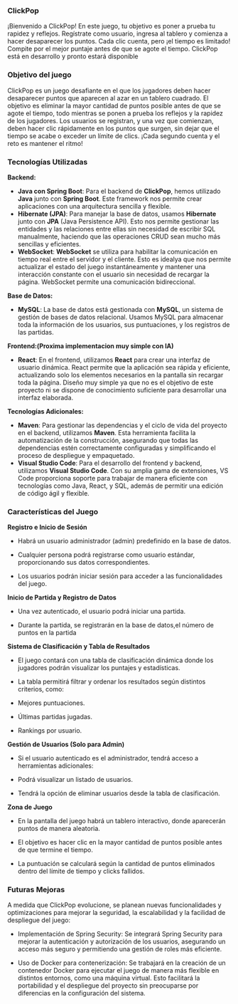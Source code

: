 ### ClickPop

¡Bienvenido a ClickPop! En este juego, tu objetivo es poner a prueba tu rapidez y reflejos. Regístrate como usuario, ingresa al tablero y comienza a hacer desaparecer los puntos.
Cada clic cuenta, pero ¡el tiempo es limitado! Compite por el mejor puntaje antes de que se agote el tiempo. ClickPop está en desarrollo y pronto estará disponible

### **Objetivo del juego**

ClickPop es un juego desafiante en el que los jugadores deben hacer desaparecer puntos que aparecen al azar en un tablero cuadrado.
El objetivo es eliminar la mayor cantidad de puntos posible antes de que se agote el tiempo, todo mientras se ponen a prueba los reflejos y la rapidez de los jugadores.
Los usuarios se registran, y una vez que comienzan, deben hacer clic rápidamente en los puntos que surgen, sin dejar que el tiempo se acabe o exceder un límite de clics.
¡Cada segundo cuenta y el reto es mantener el ritmo!

### **Tecnologías Utilizadas**

**Backend:**

- **Java con Spring Boot**: Para el backend de **ClickPop**, hemos utilizado **Java** junto con **Spring Boot**. Este framework nos permite crear aplicaciones  con una arquitectura sencilla y flexible.
- **Hibernate (JPA)**: Para manejar la base de datos, usamos **Hibernate** junto con **JPA** (Java Persistence API). Esto nos permite gestionar las entidades y las relaciones entre ellas sin necesidad de escribir SQL manualmente, haciendo que las operaciones CRUD sean mucho más sencillas y eficientes.
- **WebSocket**: **WebSocket** se utiliza para habilitar la comunicación en tiempo real entre el servidor y el cliente. Esto es idealya que nos permite actualizar el estado del juego instantáneamente y mantener una interacción constante con el usuario sin necesidad de recargar la página. WebSocket permite una comunicación bidireccional.

**Base de Datos:**

- **MySQL**: La base de datos está gestionada con **MySQL**, un sistema de gestión de bases de datos relacional. Usamos MySQL para almacenar toda la información de los usuarios, sus puntuaciones, y los registros de las partidas.

**Frontend:(Proxima implementacion muy simple con IA)**

- **React**: En el frontend, utilizamos **React** para crear una interfaz de usuario dinámica. React permite que la aplicación sea rápida y eficiente, actualizando solo los elementos necesarios en la pantalla sin recargar toda la página. Diseño muy simple ya que no es el objetivo de este proyecto ni se dispone de conocimiento suficiente para desarrollar una interfaz elaborada.

**Tecnologías Adicionales:**

- **Maven**: Para gestionar las dependencias y el ciclo de vida del proyecto en el backend, utilizamos **Maven**. Esta herramienta facilita la automatización de la construcción, asegurando que todas las dependencias estén correctamente configuradas y simplificando el proceso de despliegue y empaquetado.
- **Visual Studio Code**: Para el desarrollo del frontend y backend, utilizamos **Visual Studio Code**. Con su amplia gama de extensiones, VS Code proporciona soporte para trabajar de manera eficiente con tecnologías como Java, React, y SQL, además de permitir una edición de código ágil y flexible.

### **Características del Juego**
**Registro e Inicio de Sesión**

- Habrá un usuario administrador (admin) predefinido en la base de datos.

- Cualquier persona podrá registrarse como usuario estándar, proporcionando sus datos correspondientes.
- Los usuarios podrán iniciar sesión para acceder a las funcionalidades del juego.

**Inicio de Partida y Registro de Datos**

- Una vez autenticado, el usuario podrá iniciar una partida.

- Durante la partida, se registrarán en la base de datos,el número de puntos en la partida

**Sistema de Clasificación y Tabla de Resultados**

- El juego contará con una tabla de clasificación dinámica donde los jugadores podrán visualizar los puntajes y estadísticas.

- La tabla permitirá filtrar y ordenar los resultados según distintos criterios, como:

- Mejores puntuaciones.

- Últimas partidas jugadas.

- Rankings por usuario.

**Gestión de Usuarios (Solo para Admin)**

- Si el usuario autenticado es el administrador, tendrá acceso a herramientas adicionales:

- Podrá visualizar un listado de usuarios.

- Tendrá la opción de eliminar usuarios desde la tabla de clasificación.

**Zona de Juego**

- En la pantalla del juego habrá un tablero interactivo, donde aparecerán puntos de manera aleatoria.

- El objetivo es hacer clic en la mayor cantidad de puntos posible antes de que termine el tiempo.

- La puntuación se calculará según la cantidad de puntos eliminados dentro del límite de tiempo y clicks fallidos.

### **Futuras Mejoras**

A medida que ClickPop evolucione, se planean nuevas funcionalidades y optimizaciones para mejorar la seguridad, la escalabilidad y la facilidad de despliegue del juego:

- Implementación de Spring Security: Se integrará Spring Security para mejorar la autenticación y autorización de los usuarios, asegurando un acceso más seguro y permitiendo una gestión de roles más eficiente.

- Uso de Docker para contenerización: Se trabajará en la creación de un contenedor Docker para ejecutar el juego de manera más flexible en distintos entornos, como una máquina virtual. Esto facilitará la portabilidad y el despliegue del proyecto sin preocuparse por diferencias en la configuración del sistema.

